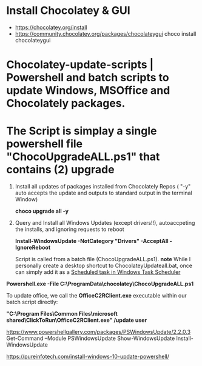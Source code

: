 # Install Chocolatey & GUI
- https://chocolatey.org/install
- https://community.chocolatey.org/packages/chocolateygui
        choco install chocolateygui
    

# Chocolatey-update-scripts | Powershell and batch scripts to update Windows, MSOffice and Chocolately packages. 

# The Script is simplay a single powershell file "ChocoUpgradeALL.ps1" that contains (2) upgrade 

1. Install all updates of packages installed from Chocolately Repos ( "-y" auto accepts the update and outputs to standard output in the terminal Window)
    
    **choco upgrade all -y**
    
2. Query and Install all Windows Updates (except drivers!!), autoaccpeting the installs, and ignoring requests to reboot

   **Install-WindowsUpdate -NotCategory "Drivers" -AcceptAll  -IgnoreReboot**
   
   
    Script is called from a batch file (ChocoUpgradeALL.ps1).
**note** While I personally create a desktop shortcut to ChocolateyUpdateall.bat, once can simply add it as a [Scheduled task in Windows Task Scheduler](https://blog.netwrix.com/2018/07/03/how-to-automate-powershell-scripts-with-task-scheduler/)

  **Powershell.exe -File C:\ProgramData\chocolatey\ChocoUpgradeALL.ps1**
  
 
To update office, we call the **OfficeC2RClient.exe** executable within our batch script directly:

  **"C:\Program Files\Common Files\microsoft shared\ClickToRun\OfficeC2RClient.exe" /update user**


https://www.powershellgallery.com/packages/PSWindowsUpdate/2.2.0.3
 Get-Command –Module PSWindowsUpdate
Show-WindowsUpdate 
Install-WindowsUpdate 

https://pureinfotech.com/install-windows-10-update-powershell/
